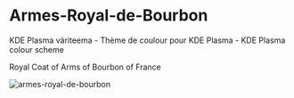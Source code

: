 # Armes-Royal-de-Bourbon

KDE Plasma väriteema - Thème de coulour pour KDE Plasma - KDE Plasma colour scheme

Royal Coat of Arms of Bourbon of France

![armes-royal-de-bourbon](https://user-images.githubusercontent.com/73434605/165287554-ee993b7a-a46f-4ce9-9b3f-4689a64dac10.png)
